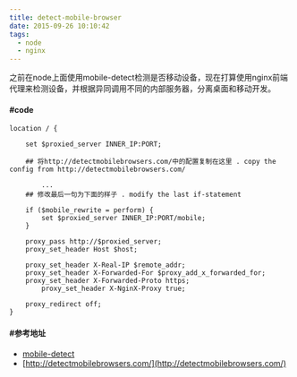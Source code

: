 ```yaml
---
title: detect-mobile-browser
date: 2015-09-26 10:10:42
tags: 
  - node
  - nginx
---
```


之前在node上面使用mobile-detect检测是否移动设备，现在打算使用nginx前端代理来检测设备，并根据异同调用不同的内部服务器，分离桌面和移动开发。

#### #code
```
location / {

	set $proxied_server INNER_IP:PORT;

	## 将http://detectmobilebrowsers.com/中的配置复制在这里 . copy the config from http://detectmobilebrowsers.com/

		...
	## 修改最后一句为下面的样子 . modify the last if-statement

	if ($mobile_rewrite = perform) {
		set $proxied_server INNER_IP:PORT/mobile;
	}

	proxy_pass http://$proxied_server;
	proxy_set_header Host $host;

	proxy_set_header X-Real-IP $remote_addr;
	proxy_set_header X-Forwarded-For $proxy_add_x_forwarded_for;
	proxy_set_header X-Forwarded-Proto https;
		proxy_set_header X-NginX-Proxy true;

	proxy_redirect off;
}
```
#### #参考地址
- [mobile-detect](https://github.com/hgoebl/mobile-detect.js)
- [http://detectmobilebrowsers.com/](http://detectmobilebrowsers.com/)